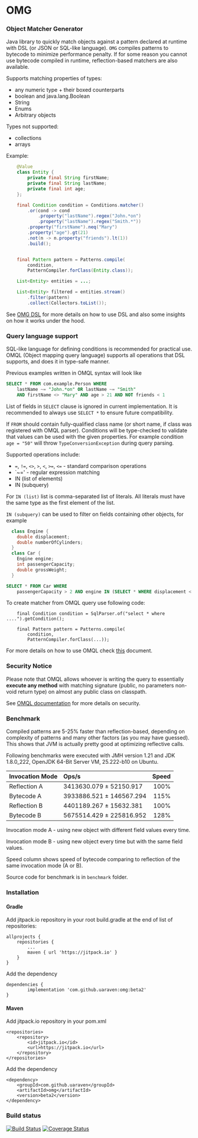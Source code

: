 # OMG

### Object Matcher Generator

Java library to quickly match objects against a pattern declared at runtime with DSL (or JSON or SQL-like language). `OMG` compiles patterns to bytecode to minimize performance penalty. If for some reason you cannot use bytecode compiled in runtime, reflection-based matchers are also available.

Supports matching properties of types:

- any numeric type + their boxed counterparts
- boolean and java.lang.Boolean
- String
- Enums
- Arbitrary objects 

Types not supported:
- collections
- arrays


Example:
```java
    @Value
    class Entity {
        private final String firstName;
        private final String lastName;
        private final int age;
    };

    final Condition condition = Conditions.matcher()
        .or(cond -> cond
            .property("lastName").regex("John.*on")
            .property("lastName").regex("Smith.*"))
        .property("firstName").neq("Mary")
        .property("age").gt(21)
        .not(n -> n.property("friends").lt(1))
        .build();


    final Pattern pattern = Patterns.compile(
        condition, 
        PatternCompiler.forClass(Entity.class));

    List<Entity> entities = ...;

    List<Entity> filtered = entities.stream()
        .filter(pattern)
        .collect(Collectors.toList());

```

See [OMG DSL](docs/dsl.md) for more details on how to use DSL and also some insights on how it works under the hood.

### Query language support

SQL-like language for defining conditions is recommended for practical use. OMQL (Object mapping query language) supports all operations that DSL supports, and does it in type-safe manner.

Previous examples written in OMQL syntax will look like

```sql
SELECT * FROM com.example.Person WHERE 
    lastName ~= "John.*on" OR lastName ~= "Smith" 
    AND firstName <> "Mary" AND age > 21 AND NOT friends < 1
```

List of fields in `SELECT` clause is ignored in current implementation. It is recommended to always use `SELECT *` to
ensure future compatibility.

If `FROM` should contain fully-qualified class name (or short name, if class was registered with OMQL parser). Conditions will be type-checked to validate that values can be used with the given properties. For example condition `age = "50"` 
will throw `TypeConversionException` during query parsing.
 
Supported operations include:

- `=`, `!=`, `<>`, `>`, `<`, `>=`, `<=` - standard comparison operations
- `~=' - regular expression matching
- IN (list of elements)
- IN (subquery)

For `IN (list)` list is comma-separated list of literals. All literals must have the same type as the first element of the list.

`IN (subquery)` can be used to filter on fields containing other objects, for example
```java
  class Engine {
    double displacement;
    double numberOfCylinders;
  } 
  class Car {
    Engine engine;
    int passengerCapacity;
    double grossWeight;
  }   
```
```sql
SELECT * FROM Car WHERE 
    passengerCapacity > 2 AND engine IN (SELECT * WHERE displacement < 3.2)
```

To create matcher from OMQL query use following code:
```
    final Condition condition = SqlParser.of("select * where ....").getCondition();

    final Pattern pattern = Patterns.compile(
        condition, 
        PatternCompiler.forClass(...));
```

For more details on how to use OMQL check [this](docs/omql.md) document. 

### Security Notice

Please note that OMQL allows whoever is writing the query to essentially **execute any method** with matching signature (public, no parameters non-void return type) on almost any public class on classpath.

See [OMQL documentation](docs/omql.md) for more details on security.

### Benchmark

Compiled patterns are 5-25% faster than reflection-based, depending on complexity of patterns and many other factors (as you may have guessed). This shows that JVM is actually pretty good at optimizing reflective calls.

Following benchmarks were executed with JMH version 1.21 and JDK 1.8.0_222, OpenJDK 64-Bit Server VM, 25.222-b10 on Ubuntu.

| Invocation Mode  | Ops/s                    | Speed |
|:-----------------|:-------------------------|------:|
| Reflection A     | 3413630.079 ±  52150.917 | 100%  |
| Bytecode A       | 3933886.521 ± 146567.294 | 115%  |
| Reflection B     | 4401189.267 ±  15632.381 | 100%  |
| Bytecode B       | 5675514.429 ± 225816.952 | 128%  |


Invocation mode A - using new object with different field values every time.

Invocation mode B - using new object every time but with the same field values.

Speed column shows speed of bytecode comparing to reflection of the same invocation mode (A or B).

Source code for benchmark is in `benchmark` folder.

### Installation

#### Gradle
Add jitpack.io repository in your root build.gradle at the end of list of repositories:

	allprojects {
		repositories {
			...
			maven { url 'https://jitpack.io' }
		}
	}

Add the dependency

	dependencies {
	        implementation 'com.github.uaraven:omg:beta2'
	}
	
#### Maven

Add jitpack.io repository in your pom.xml

    <repositories>
		<repository>
		    <id>jitpack.io</id>
		    <url>https://jitpack.io</url>
		</repository>
	</repositories>

Add the dependency

	<dependency>
	    <groupId>com.github.uaraven</groupId>
	    <artifactId>omg</artifactId>
	    <version>beta2</version>
	</dependency>

### Build status

[![Build Status](https://travis-ci.org/uaraven/omg.svg?branch=master)](https://travis-ci.org/uaraven/omg) [![Coverage Status](https://coveralls.io/repos/github/uaraven/omg/badge.svg?branch=master)](https://coveralls.io/github/uaraven/omg?branch=master)
